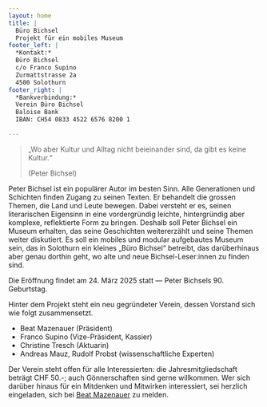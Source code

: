 ```yaml
---
layout: home
title: |
  Büro Bichsel  
  Projekt für ein mobiles Museum
footer_left: |
  *Kontakt:*
  Büro Bichsel  
  c/o Franco Supino  
  Zurmattstrasse 2a  
  4500 Solothurn   
footer_right: |
  *Bankverbindung:*
  Verein Büro Bichsel  
  Baloise Bank  
  IBAN: CH54 0833 4522 6576 8200 1

---
```


> „Wo aber Kultur und Alltag nicht beieinander sind, da gibt es keine Kultur.“
> 
> (Peter Bichsel)

Peter Bichsel ist ein populärer Autor im besten Sinn. Alle Generationen und Schichten finden Zugang zu seinen Texten. Er behandelt die grossen Themen, die Land und Leute bewegen. Dabei versteht er es, seinen literarischen Eigensinn in eine vordergründig leichte, hintergründig aber komplexe, reflektierte Form zu bringen. 
Deshalb soll Peter Bichsel ein Museum erhalten, das seine Geschichten weitererzählt und seine Themen weiter diskutiert. Es soll ein mobiles und modular aufgebautes Museum sein, das in Solothurn ein kleines „Büro Bichsel“ betreibt, das darüberhinaus aber genau dorthin geht, wo alte und neue Bichsel-Leser:innen zu finden sind. 

Die Eröffnung findet am 24. März 2025 statt — Peter Bichsels 90. Geburtstag.

Hinter dem Projekt steht ein neu gegründeter Verein, dessen Vorstand sich wie folgt zusammensetzt.

- Beat Mazenauer (Präsident)
- Franco Supino (Vize-Präsident, Kassier)
- Christine Tresch (Aktuarin)
- Andreas Mauz, Rudolf Probst (wissenschaftliche Experten)

Der Verein steht offen für alle Interessierten: die Jahresmitgliedschaft beträgt CHF 50.-; auch Gönnerschaften sind gerne willkommen. 
Wer sich darüber hinaus für ein Mitdenken und Mitwirken interessiert, sei herzlich eingeladen, sich bei [Beat Mazenauer](mailto:mail@beatmazenauer.ch) zu melden. 